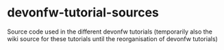 # devonfw-tutorial-sources
Source code used in the different devonfw tutorials
(temporarily also the wiki source for these tutorials until the reorganisation of devonfw tutorials)

